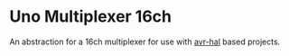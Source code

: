 # Uno Multiplexer 16ch

An abstraction for a 16ch multiplexer for use with [avr-hal](https://github.com/Rahix/avr-hal) based projects.
